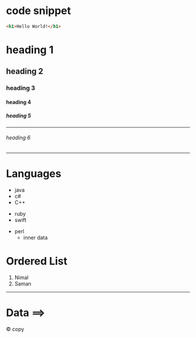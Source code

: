 # code snippet
```html
<h1>Hello World!</h1>
```


# heading 1
## heading 2
### heading 3
#### heading 4
##### heading 5
---
###### heading 6
***
# Languages
+ java
+ c#
+ C++
- ruby
- swift
* perl
    * inner data

# Ordered List
1. Nimal
2. Saman

---
# Data ==>
&copy; copy
